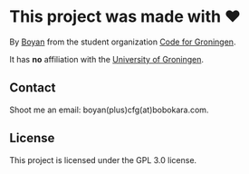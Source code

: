 # This project was made with ❤️
By [Boyan](https://confest.im) from the student organization [Code for Groningen](https://github.com/Code-For-Groningen/).

It has **no** affiliation with the [University of Groningen](https://rug.nl).

## Contact
Shoot me an email: boyan(plus)cfg(at)bobokara.com.

## License
This project is licensed under the GPL 3.0 license.